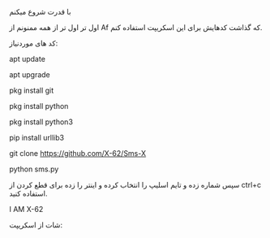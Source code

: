 
با قدرت شروع میکنم


اول تر اول تر از همه ممنونم از Af که گذاشت  کدهایش برای این اسکریپت استفاده کنم.


کد های موردنیاز:

apt update 


apt upgrade


pkg install git 


pkg install python


pkg install python3


pip install urllib3


git clone https://github.com/X-62/Sms-X


python sms.py


سپس شماره زده و تایم اسلیپ را انتخاب کرده و اینتر را زده برای قطع کردن از ctrl+c استفاده کنید.


I AM X-62

شات از اسکریپت:


